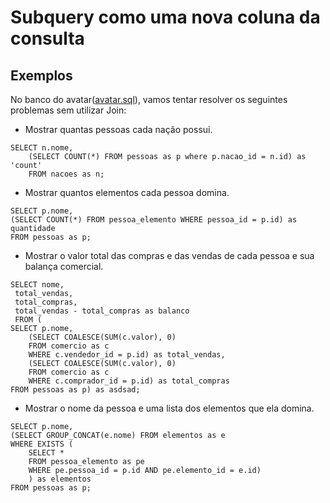 # Subquery como uma nova coluna da consulta 

## Exemplos

No banco do avatar([avatar.sql](./sql/avatar.sql)), vamos tentar resolver os seguintes problemas sem utilizar Join:

* Mostrar quantas pessoas cada nação possui.
```
SELECT n.nome, 
	(SELECT COUNT(*) FROM pessoas as p where p.nacao_id = n.id) as 'count'
	FROM nacoes as n;
```

* Mostrar quantos elementos cada pessoa domina.

```
SELECT p.nome,
(SELECT COUNT(*) FROM pessoa_elemento WHERE pessoa_id = p.id) as quantidade
FROM pessoas as p;
```
* Mostrar o valor total das compras e das vendas de cada pessoa e sua balança comercial.

```
SELECT nome,
 total_vendas,
 total_compras,
 total_vendas - total_compras as balanco
 FROM (
SELECT p.nome,
	(SELECT COALESCE(SUM(c.valor), 0) 
	FROM comercio as c 
	WHERE c.vendedor_id = p.id) as total_vendas,
	(SELECT COALESCE(SUM(c.valor), 0) 
	FROM comercio as c 
	WHERE c.comprador_id = p.id) as total_compras
FROM pessoas as p) as asdsad;
```

* Mostrar o nome da pessoa e uma lista dos elementos que ela domina.

```
SELECT p.nome,
(SELECT GROUP_CONCAT(e.nome) FROM elementos as e
WHERE EXISTS (
	SELECT * 
	FROM pessoa_elemento as pe 
	WHERE pe.pessoa_id = p.id AND pe.elemento_id = e.id)
	) as elementos
FROM pessoas as p;
```